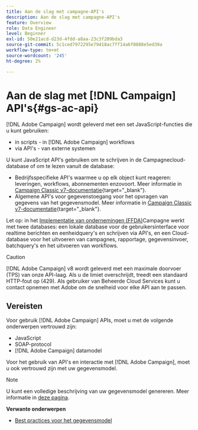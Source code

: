 ```yaml
---
title: Aan de slag met campagne-API's
description: Aan de slag met campagne-API's
feature: Overview
role: Data Engineer
level: Beginner
exl-id: 50e21acd-d23d-4fdd-a8aa-23c3f209bda3
source-git-commit: 5c1ced7972295e79418ac7ff14a6f0888e5ed39a
workflow-type: tm+mt
source-wordcount: '245'
ht-degree: 2%

---
```


# Aan de slag met [!DNL Campaign] API&#39;s{#gs-ac-api}

[!DNL Adobe Campaign] wordt geleverd met een set JavaScript-functies die u kunt gebruiken:

* in scripts - in [!DNL Adobe Campaign] workflows
* via API&#39;s - van externe systemen

U kunt JavaScript API&#39;s gebruiken om te schrijven in de Campagnecloud-database of om te lezen vanuit de database:

* Bedrijfsspecifieke API&#39;s waarmee u op elk object kunt reageren: leveringen, workflows, abonnementen enzovoort. Meer informatie in [Campaign Classic v7-documentatie](https://experienceleague.adobe.com/docs/campaign-classic/using/configuring-campaign-classic/api/business-oriented-apis.html){target=&quot;_blank&quot;}.
* Algemene API&#39;s voor gegevenstoegang voor het opvragen van gegevens van het gegevensmodel. Meer informatie in [Campaign Classic v7-documentatie](https://experienceleague.adobe.com/docs/campaign-classic/using/configuring-campaign-classic/api/data-oriented-apis.html){target=&quot;_blank&quot;}.

Let op: in het [Implementatie van ondernemingen (FFDA)](../architecture/enterprise-deployment.md)Campagne werkt met twee databases: een lokale database voor de gebruikersinterface voor realtime berichten en eenheidquery&#39;s en schrijven via API&#39;s, en een Cloud-database voor het uitvoeren van campagnes, rapportage, gegevensinvoer, batchquery&#39;s en het uitvoeren van workflows.

>[!CAUTION]
>
>[!DNL Adobe Campaign] v8 wordt geleverd met een maximale doorvoer (TPS) van onze API-laag. Als u de limiet overschrijdt, treedt een standaard HTTP-fout op (429). Als gebruiker van Beheerde Cloud Services kunt u contact opnemen met Adobe om de snelheid voor elke API aan te passen.

## Vereisten

Voor gebruik [!DNL Adobe Campaign] APIs, moet u met de volgende onderwerpen vertrouwd zijn:

* JavaScript
* SOAP-protocol
* [!DNL Adobe Campaign] datamodel

Voor het gebruik van API&#39;s en interactie met [!DNL Adobe Campaign], moet u ook vertrouwd zijn met uw gegevensmodel.

>[!NOTE]
>U kunt een volledige beschrijving van uw gegevensmodel genereren. Meer informatie in [deze pagina](datamodel.md).


**Verwante onderwerpen**

* [Best practices voor het gegevensmodel](datamodel-best-practices.md)
